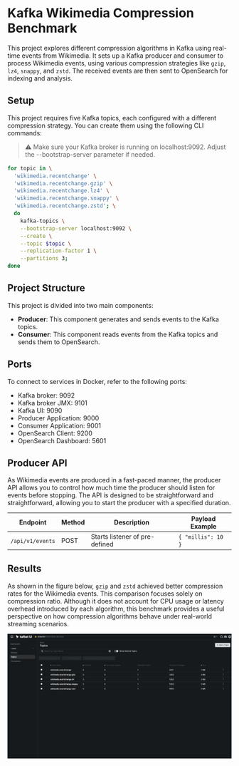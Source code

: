 # Kafka Wikimedia Compression Benchmark

This project explores different compression algorithms in Kafka using real-time events from Wikimedia. It sets up a Kafka producer and consumer to process Wikimedia events, using various compression strategies like `gzip`, `lz4`, `snappy`, and `zstd`. The received events are then sent to OpenSearch for indexing and analysis.

## Setup

This project requires five Kafka topics, each configured with a different compression strategy. You can create them
using the following CLI commands:

> ⚠️ Make sure your Kafka broker is running on localhost:9092. Adjust the --bootstrap-server parameter if needed.

```bash
for topic in \
  'wikimedia.recentchange' \
  'wikimedia.recentchange.gzip' \
  'wikimedia.recentchange.lz4' \
  'wikimedia.recentchange.snappy' \
  'wikimedia.recentchange.zstd'; \
  do
    kafka-topics \
    --bootstrap-server localhost:9092 \
    --create \
    --topic $topic \
    --replication-factor 1 \
    --partitions 3;
done
```

## Project Structure

This project is divided into two main components:

- **Producer**: This component generates and sends events to the Kafka topics.
- **Consumer**: This component reads events from the Kafka topics and sends them to OpenSearch.

## Ports

To connect to services in Docker, refer to the following ports:

- Kafka broker: 9092
- Kafka broker JMX: 9101
- Kafka UI: 9090
- Producer Application: 9000
- Consumer Application: 9001
- OpenSearch Client: 9200
- OpenSearch Dashboard: 5601

## Producer API

As Wikimedia events are produced in a fast-paced manner, the producer API allows you to control how much time the producer
should listen for events before stopping. The API is designed to be straightforward and straightforward, allowing you to start the producer with a specified duration.

| Endpoint         | Method | Description                    | Payload Example    |
|------------------|--------|--------------------------------|--------------------|
| `/api/v1/events` | POST   | Starts listener of pre-defined | `{ "millis": 10 }` |

## Results

As shown in the figure below, `gzip` and `zstd` achieved better compression rates for the Wikimedia events. This
comparison focuses solely on compression ratio. Although it does not account for CPU usage or latency overhead
introduced by each algorithm, this benchmark provides a useful perspective on how compression algorithms behave under
real-world streaming scenarios.

<img src="assets/result.png">